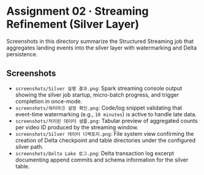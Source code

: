 # Assignment 02 · Streaming Refinement (Silver Layer)

Screenshots in this directory summarize the Structured Streaming job that aggregates landing events into the silver layer with watermarking and Delta persistence.

## Screenshots
- `screenshots/Silver 실행 결과.png`: Spark streaming console output showing the silver job startup, micro-batch progress, and trigger completion in once-mode.
- `screenshots/워터마크 설정 확인.png`: Code/log snippet validating that event-time watermarking (e.g., `10 minutes`) is active to handle late data.
- `screenshots/처리된 데이터 샘플.png`: Tabular preview of aggregated counts per video ID produced by the streaming window.
- `screenshots/Silver 데이터 디렉토리.png`: File system view confirming the creation of Delta checkpoint and table directories under the configured silver path.
- `screenshots/Delta Lake 로그.png`: Delta transaction log excerpt documenting append commits and schema information for the silver table.
